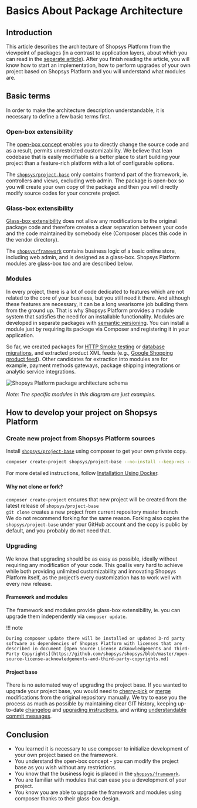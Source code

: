 # Basics About Package Architecture

## Introduction

This article describes the architecture of Shopsys Platform from the viewpoint of packages
(in a contrast to application layers, about which you can read in the [separate article](../model/introduction-to-model-architecture.md)).
After you finish reading the article, you will know
how to start an implementation, how to perform upgrades of your own project based on Shopsys Platform
and you will understand what modules are.

## Basic terms

In order to make the architecture description understandable, it is necessary to define a few basic terms first.

### Open-box extensibility

The [open-box concept](https://en.wikipedia.org/wiki/Extensibility#Open-Box) enables you to directly change the source code and as a result, permits unrestricted customizability.
We believe that lean codebase that is easily modifiable is a better place to start building your project than a feature-rich platform
with a lot of configurable options.

The [`shopsys/project-base`](https://github.com/shopsys/project-base)
only contains frontend part of the framework, ie. controllers and views, excluding web admin.
The package is open-box so you will create your own copy of the package and then you will directly modify source codes for your concrete project.

### Glass-box extensibility

[Glass-box extensibility](https://en.wikipedia.org/wiki/Extensibility#Glass-Box) does not allow any modifications to the original package code and therefore creates
a clear separation between your code and the code maintained by somebody else (Composer places this code in the vendor directory).

The [`shopsys/framework`](https://github.com/shopsys/framework)
contains business logic of a basic online store, including web admin, and is designed as a glass-box.
Shopsys Platform modules are glass-box too and are described below.

### Modules

In every project, there is a lot of code dedicated to features which are not related to the core of your business,
but you still need it there. And although these features are necessary, it can be a long wearisome job building them from the ground up.
That is why Shopsys Platform provides a module system that satisfies the need for an installable functionality.
Modules are developed in separate packages with [semantic versioning](http://semver.org/).
You can install a module just by requiring its package via Composer and registering it in your application.

So far, we created packages for [HTTP Smoke testing](https://github.com/shopsys/http-smoke-testing) or [database migrations](https://github.com/shopsys/migrations),
and extracted product XML feeds (e.g., [Google Shopping product feed](https://github.com/shopsys/product-feed-google)).
Other candidates for extraction into modules are for example, payment methods gateways, package shipping integrations or analytic service integrations.

![Shopsys Platform package architecture schema](../img/package-architecture.png 'Shopsys Platform Package Architecture')

_Note: The specific modules in this diagram are just examples._

## How to develop your project on Shopsys Platform

### Create new project from Shopsys Platform sources

Install [`shopsys/project-base`](https://github.com/shopsys/project-base) using composer to get your own private copy.

```sh
composer create-project shopsys/project-base --no-install --keep-vcs --ignore-platform-reqs
```

For more detailed instructions, follow [Installation Using Docker](../installation/installation-guide.md#installation-using-docker).

#### Why not clone or fork?

`composer create-project` ensures that new project will be created from the latest release of `shopsys/project-base`  
`git clone` creates a new project from current repository master branch  
We do not recommend forking for the same reason.
Forking also copies the `shopsys/project-base` under your GitHub account and the copy is public by default, and you probably do not need that.

### Upgrading

We know that upgrading should be as easy as possible, ideally without requiring any modification of your code.
This goal is very hard to achieve while both providing unlimited customizability and innovating Shopsys Platform itself,
as the project’s every customization has to work well with every new release.

#### Framework and modules

The framework and modules provide glass-box extensibility,
ie. you can upgrade them independently via `composer update`.

!!! note

    During composer update there will be installed or updated 3-rd party software as dependencies of Shopsys Platform with licenses that are described in document [Open Source License Acknowledgements and Third-Party Copyrights](https://github.com/shopsys/shopsys/blob/master/open-source-license-acknowledgements-and-third-party-copyrights.md)

#### Project base

There is no automated way of upgrading the project base.
If you wanted to upgrade your project base, you would need to [cherry-pick](https://git-scm.com/docs/git-cherry-pick) or [merge](https://git-scm.com/docs/git-merge) modifications from the original repository manually.
We try to ease you the process as much as possible by maintaining clear GIT history,
keeping up-to-date [changelog](https://github.com/shopsys/shopsys/blob/master/CHANGELOG.md) and [upgrading instructions](https://github.com/shopsys/shopsys/blob/master/UPGRADE.md),
and writing [understandable commit messages](../contributing/guidelines-for-creating-commits.md).

## Conclusion

-   You learned it is necessary to use composer to initialize development of your own project based on the framework.
-   You understand the open-box concept - you can modify the project base as you wish without any restrictions.
-   You know that the business logic is placed in the [`shopsys/framework`](https://github.com/shopsys/framework).
-   You are familiar with modules that can ease you a development of your project.
-   You know you are able to upgrade the framework and modules using composer thanks to their glass-box design.
